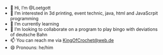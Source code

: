 - 👋 Hi, I’m @Loetgott
- 👀 I’m interested in 3d printing, event technic, java, html and JavaScrpit programming
- 🌱 I’m currently learning 
- 💞️ I’m looking to collaborate on a program to play bingo with deviations of deutsche Bahn
- 📫 You can reach me via KingOfCrochet@web.de
- 😄 Pronouns: he/him

<!---
Loetgott/Loetgott is a ✨ special ✨ repository because its `README.md` (this file) appears on your GitHub profile.
You can click the Preview link to take a look at your changes.
--->
